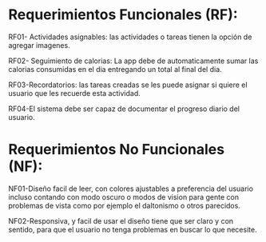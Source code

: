 # Requerimientos Funcionales (RF):

RF01- Actividades asignables: las actividades o tareas tienen la opción de agregar imagenes.

RF02- Seguimiento de calorias: La app debe de automaticamente sumar las calorias consumidas en el dia entregando un total al final del dia. 

RF03-Recordatorios: las tareas creadas se les puede asignar si quiere el usuario que les recuerde esta actividad.

RF04-El sistema debe ser capaz de documentar el progreso diario del usuario.

# Requerimientos No Funcionales (NF):

NF01-Diseño facil de leer, con colores ajustables a preferencia del usuario incluso contando con modo oscuro o modos de vision para gente con problemas de vista como por ejemplo el daltonismo o otros parecidos.

NF02-Responsiva, y facil de usar el diseño tiene que ser claro y con sentido, para que el usuario no tenga problemas en buscar lo que necesite.